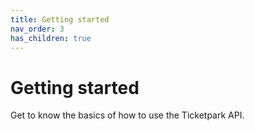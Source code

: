 ```yaml
---
title: Getting started
nav_order: 3
has_children: true
---
```

# Getting started

Get to know the basics of how to use the Ticketpark API.